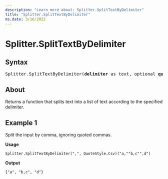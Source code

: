 ```yaml
---
description: "Learn more about: Splitter.SplitTextByDelimiter"
title: "Splitter.SplitTextByDelimiter"
ms.date: 3/16/2022
---
```

# Splitter.SplitTextByDelimiter

## Syntax

<pre>
Splitter.SplitTextByDelimiter(<b>delimiter</b> as text, optional <b>quoteStyle</b> as nullable number) as function
</pre>
  
## About

Returns a function that splits text into a list of text according to the specified delimiter.

## Example 1

Split the input by comma, ignoring quoted commas.

**Usage**

```powerquery-m
Splitter.SplitTextByDelimiter(",", QuoteStyle.Csv)("a,""b,c"",d")
```

**Output**

`{"a", "b,c", "d"}`

